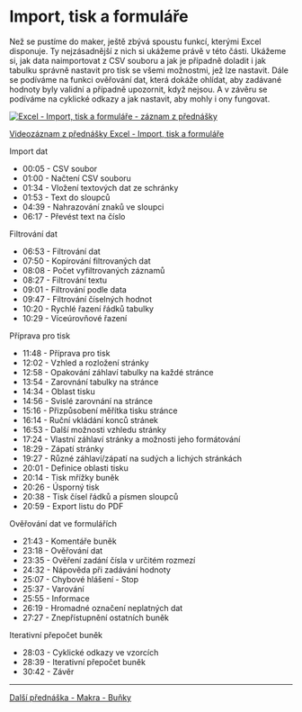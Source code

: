 # Import, tisk a formuláře

Než se pustíme do maker, ještě zbývá spoustu funkcí, kterými Excel disponuje. Ty nejzásadnější z nich si ukážeme právě v této části. Ukážeme si, jak data naimportovat z CSV souboru a jak je případně doladit i jak tabulku správně nastavit pro tisk se všemi možnostmi, jež lze nastavit. Dále se podíváme na funkci ověřování dat, která dokáže ohlídat, aby zadávané hodnoty byly validní a případně upozornit, když nejsou. A v závěru se podíváme na cyklické odkazy a jak nastavit, aby mohly i ony fungovat.

[![Excel - Import, tisk a formuláře - záznam z přednášky](https://img.youtube.com/vi/dkWHceR_G3o/0.jpg)](https://youtu.be/dkWHceR_G3o)

[Videozáznam z přednášky Excel - Import, tisk a formuláře](https://youtu.be/dkWHceR_G3o)

Import dat
* 00:05 - CSV soubor
* 01:00 - Načtení CSV souboru
* 01:34 - Vložení textových dat ze schránky
* 01:53 - Text do sloupců
* 04:39 - Nahrazování znaků ve sloupci
* 06:17 - Převést text na číslo

Filtrování dat
* 06:53 - Filtrování dat
* 07:50 - Kopírování filtrovaných dat
* 08:08 - Počet vyfiltrovaných záznamů
* 08:27 - Filtrování textu
* 09:01 - Filtrování podle data
* 09:47 - Filtrování číselných hodnot
* 10:20 - Rychlé řazení řádků tabulky
* 10:29 - Víceúrovňové řazení

Příprava pro tisk
* 11:48 - Příprava pro tisk
* 12:02 - Vzhled a rozložení stránky
* 12:58 - Opakování záhlaví tabulky na každé stránce
* 13:54 - Zarovnání tabulky na stránce
* 14:34 - Oblast tisku
* 14:56 - Svislé zarovnání na stránce
* 15:16 - Přizpůsobení měřítka tisku stránce
* 16:14 - Ruční vkládání konců stránek
* 16:53 - Další možnosti vzhledu stránky
* 17:24 - Vlastní záhlaví stránky a možnosti jeho formátování
* 18:29 - Zápatí stránky
* 19:27 - Různé záhlaví/zápatí na sudých a lichých stránkách
* 20:01 - Definice oblasti tisku
* 20:14 - Tisk mřížky buněk
* 20:26 - Úsporný tisk
* 20:38 - Tisk čísel řádků a písmen sloupců
* 20:59 - Export listu do PDF

Ověřování dat ve formulářích
* 21:43 - Komentáře buněk
* 23:18 - Ověřování dat
* 23:35 - Ověření zadání čísla v určitém rozmezí
* 24:32 - Nápověda při zadávání hodnoty
* 25:07 - Chybové hlášení - Stop
* 25:37 - Varování
* 25:55 - Informace
* 26:19 - Hromadné označení neplatných dat
* 27:27 - Znepřístupnění ostatních buněk

Iterativní přepočet buněk
* 28:03 - Cyklické odkazy ve vzorcích
* 28:39 - Iterativní přepočet buněk
* 30:42 - Závěr

---

[Další přednáška - Makra - Buňky](https://github.com/PetrVobornik/prednasky/tree/master/Excel/09-MakraBunky)
